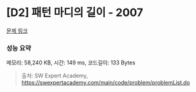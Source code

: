 # [D2] 패턴 마디의 길이 - 2007 

[문제 링크](https://swexpertacademy.com/main/code/problem/problemDetail.do?contestProbId=AV5P1kNKAl8DFAUq) 

### 성능 요약

메모리: 58,240 KB, 시간: 149 ms, 코드길이: 133 Bytes



> 출처: SW Expert Academy, https://swexpertacademy.com/main/code/problem/problemList.do